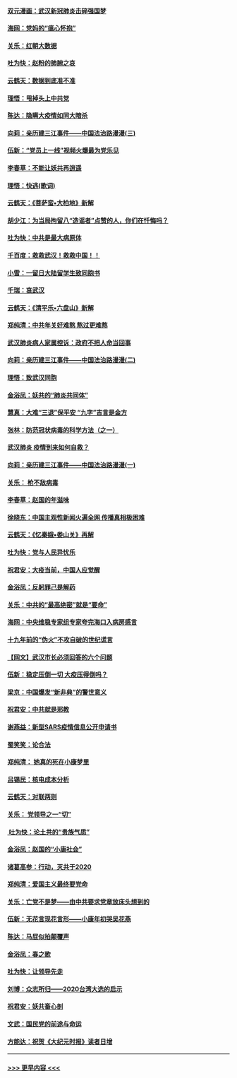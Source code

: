 #### [双元漫画：武汉新冠肺炎击碎强国梦](../pages/nsc993/n11843320.md?t=02050531) 
#### [海网：党妈的“瘟心怀抱”](../pages/nsc993/n11840740.md?t=02050531) 
#### [关乐：红朝大数据](../pages/nsc993/n11840675.md?t=02050531) 
#### [吐为快：赵粉的肺腑之哀](../pages/nsc993/n11840618.md?t=02050531) 
#### [云鹤天：数据到底准不准](../pages/nsc993/n11840325.md?t=02050531) 
#### [理悟：甩掉头上中共党](../pages/nsc993/n11838826.md?t=02050531) 
#### [陈达：隐瞒大疫情如同大暗杀](../pages/nsc993/n11838771.md?t=02050531) 
#### [向莉：亲历建三江事件——中国法治路漫漫(三)](../pages/nsc993/n11831825.md?t=02050531) 
#### [伍新：“党员上一线”视频火爆最为党乐见](../pages/nsc993/n11838200.md?t=02050531) 
#### [李春草：不能让妖共再逍遥](../pages/nsc993/n11838102.md?t=02050531) 
#### [理悟：快逃(歌词)](../pages/nsc993/n11838083.md?t=02050531) 
#### [云鹤天：《菩萨蛮▪大柏地》新解](../pages/nsc993/n11838059.md?t=02050531) 
#### [胡少江：为当局拘留八“造谣者”点赞的人，你们在忏悔吗？](../pages/nsc993/n11836801.md?t=02050531) 
#### [吐为快：中共是最大病原体](../pages/nsc993/n11836748.md?t=02050531) 
#### [千百度：救救武汉！救救中国！！](../pages/nsc993/n11836145.md?t=02050531) 
#### [小雪：一留日大陆留学生致同胞书](../pages/nsc993/n11834624.md?t=02050531) 
#### [千瑞：哀武汉](../pages/nsc993/n11833647.md?t=02050531) 
#### [云鹤天：《清平乐▪六盘山》新解](../pages/nsc993/n11833611.md?t=02050531) 
#### [郑纯清：中共年关好难熬 熬过更难熬](../pages/nsc993/n11833489.md?t=02050531) 
#### [武汉肺炎病人家属控诉：政府不把人命当回事](../pages/nsc993/n11833205.md?t=02050531) 
#### [向莉：亲历建三江事件——中国法治路漫漫(二)](../pages/nsc993/n11829102.md?t=02050531) 
#### [理悟：致武汉同胞](../pages/nsc993/n11831522.md?t=02050531) 
#### [金浴凤：妖共的“肺炎共同体”](../pages/nsc993/n11829448.md?t=02050531) 
#### [慧真：大难“三退”保平安 “九字”吉言是金方](../pages/nsc993/n11829501.md?t=02050531) 
#### [张林：防范冠状病毒的科学方法（之一）](../pages/nsc993/n11828618.md?t=02050531) 
#### [武汉肺炎 疫情到来如何自救？](../pages/nsc993/n11827632.md?t=02050531) 
#### [向莉：亲历建三江事件——中国法治路漫漫(一)](../pages/nsc993/n11827190.md?t=02050531) 
#### [关乐： 枪不敌病毒](../pages/nsc993/n11826746.md?t=02050531) 
#### [李春草：赵国的年滋味](../pages/nsc993/n11826321.md?t=02050531) 
#### [徐晓东：中国主观性新闻火遍全网 传播真相极困难](../pages/nsc993/n11826508.md?t=02050531) 
#### [云鹤天：《忆秦娥▪娄山关》再解](../pages/nsc993/n11824682.md?t=02050531) 
#### [吐为快：党与人民异忧乐](../pages/nsc993/n11824660.md?t=02050531) 
#### [祝君安：大疫当前，中国人应觉醒](../pages/nsc993/n11821946.md?t=02050531) 
#### [金浴凤：反躬罪己是解药](../pages/nsc993/n11820280.md?t=02050531) 
#### [关乐：中共的“最高绝密”就是“要命”](../pages/nsc993/n11816946.md?t=02050531) 
#### [海网：中央维稳专家组专家夸完海口入病房感言](../pages/nsc993/n11815138.md?t=02050531) 
#### [十九年前的“伪火”不攻自破的世纪谎言](../pages/nsc993/n11813238.md?t=02050531) 
#### [【网文】武汉市长必须回答的六个问题](../pages/nsc993/n11813848.md?t=02050531) 
#### [伍新：稳定压倒一切 大疫压得倒吗？](../pages/nsc993/n11812634.md?t=02050531) 
#### [梁京：中国爆发“新非典”的警世意义](../pages/nsc993/n11812554.md?t=02050531) 
#### [祝君安：中共就是邪教](../pages/nsc993/n11812431.md?t=02050531) 
#### [谢燕益：新型SARS疫情信息公开申请书](../pages/nsc993/n11808840.md?t=02050531) 
#### [蜀笑笑：论合法](../pages/nsc993/n11808064.md?t=02050531) 
#### [郑纯清： 她真的死在小康梦里](../pages/nsc993/n11806623.md?t=02050531) 
#### [吕锡民：核电成本分析](../pages/nsc993/n11806284.md?t=02050531) 
#### [云鹤天：对联两则](../pages/nsc993/n11805957.md?t=02050531) 
#### [关乐： 党领导之一“切”](../pages/nsc993/n11804505.md?t=02050531) 
#### [ 吐为快：论土共的“贵族气质”](../pages/nsc993/n11804490.md?t=02050531) 
#### [金浴凤：赵国的“小康社会”](../pages/nsc993/n11804452.md?t=02050531) 
#### [诸葛高参：行动，灭共于2020](../pages/nsc993/n11804120.md?t=02050531) 
#### [郑纯清：爱国主义最终要党命](../pages/nsc993/n11802197.md?t=02050531) 
#### [关乐：亡党不是梦——由中共要求党章放床头想到的](../pages/nsc993/n11802156.md?t=02050531) 
#### [伍新：无花言现花言形——小康年初哭吴花燕](../pages/nsc993/n11800044.md?t=02050531) 
#### [陈达：马屁似拍颠覆声](../pages/nsc993/n11800010.md?t=02050531) 
#### [金浴凤：春之歌](../pages/nsc993/n11797687.md?t=02050531) 
#### [吐为快：让领导先走](../pages/nsc993/n11797512.md?t=02050531) 
#### [刘博：众志所归——2020台湾大选的启示](../pages/nsc993/n11796878.md?t=02050531) 
#### [祝君安：妖共畜心剖](../pages/nsc993/n11794273.md?t=02050531) 
#### [文武：国民党的前途与命运](../pages/nsc993/n11794198.md?t=02050531) 
#### [方能达：祝贺《大纪元时报》读者日增](../pages/nsc993/n11793807.md?t=02050531) 

----
#### [ >>> 更早内容 <<< ](../indexes/nsc993-earlier.md)
